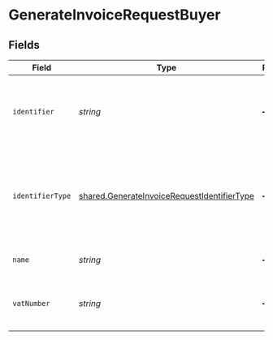 # GenerateInvoiceRequestBuyer


## Fields

| Field                                                                                                             | Type                                                                                                              | Required                                                                                                          | Description                                                                                                       |
| ----------------------------------------------------------------------------------------------------------------- | ----------------------------------------------------------------------------------------------------------------- | ----------------------------------------------------------------------------------------------------------------- | ----------------------------------------------------------------------------------------------------------------- |
| `identifier`                                                                                                      | *string*                                                                                                          | :heavy_minus_sign:                                                                                                | Legal identifier of the business, such as its SIRET in France.                                                    |
| `identifierType`                                                                                                  | [shared.GenerateInvoiceRequestIdentifierType](../../../sdk/models/shared/generateinvoicerequestidentifiertype.md) | :heavy_minus_sign:                                                                                                | Type of legal business identifier of the business, such as the SIRET in France.                                   |
| `name`                                                                                                            | *string*                                                                                                          | :heavy_minus_sign:                                                                                                | Legal name of the business.                                                                                       |
| `vatNumber`                                                                                                       | *string*                                                                                                          | :heavy_minus_sign:                                                                                                | The VAT number of the business, if European                                                                       |